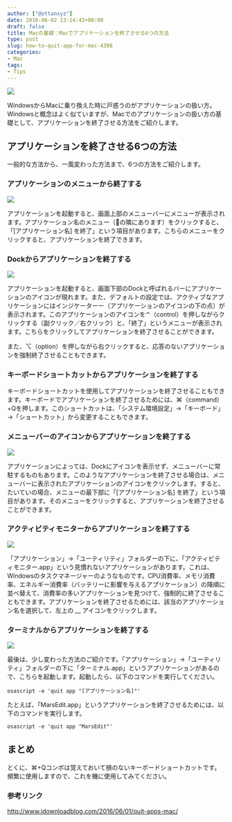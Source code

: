 ```yaml
---
author: ["@ottanxyz"]
date: 2016-06-02 13:14:43+00:00
draft: false
title: Macの基礎：Macでアプリケーションを終了させる6つの方法
type: post
slug: how-to-quit-app-for-mac-4398
categories:
- Mac
tags:
- Tips
---
```


![](/uploads/2016/06/160602-57502d48e7a58.jpg)






WindowsからMacに乗り換えた時に戸惑うのがアプリケーションの扱い方。Windowsと概念はよく似ていますが、Macでのアプリケーションの扱い方の基礎として、アプリケーションを終了させる方法をご紹介します。





## アプリケーションを終了させる6つの方法





一般的な方法から、一風変わった方法まで、6つの方法をご紹介します。





### アプリケーションのメニューから終了する





![](/uploads/2016/06/160602-57502d5291bd8.png)






アプリケーションを起動すると、画面上部のメニューバーにメニューが表示されます。アプリケーション名のメニュー（の隣にあります）をクリックすると、「[アプリケーション名] を終了」という項目があります。こちらのメニューをクリックすると、アプリケーションを終了できます。





### Dockからアプリケーションを終了する





![](/uploads/2016/06/160602-57502d59b335a.png)






アプリケーションを起動すると、画面下部のDockと呼ばれるバーにアプリケーションのアイコンが現れます。また、デフォルトの設定では、アクティブなアプリケーションにはインジケーターー（アプリケーションのアイコンの下の点）が表示されます。このアプリケーションのアイコンを⌃（control）を押しながらクリックする（副クリック／右クリック）と、「終了」というメニューが表示されます。こちらをクリックしてアプリケーションを終了させることができます。





また、⌥（option）を押しながら右クリックすると、応答のないアプリケーションを強制終了させることもできます。





### キーボードショートカットからアプリケーションを終了する





キーボードショートカットを使用してアプリケーションを終了させることもできます。キーボードでアプリケーションを終了させるためには、⌘（command）+Qを押します。このショートカットは、「システム環境設定」→「キーボード」→「ショートカット」から変更することもできます。





### メニューバーのアイコンからアプリケーションを終了する





![](/uploads/2016/06/160602-57502d605effe.png)






アプリケーションによっては、Dockにアイコンを表示せず、メニューバーに常駐するものもあります。このようなアプリケーションを終了させる場合は、メニューバーに表示されたアプリケーションのアイコンをクリックします。すると、たいていの場合、メニューの最下部に「[アプリケーション名] を終了」という項目があります。そのメニューをクリックすると、アプリケーションを終了させることができます。





### アクティビティモニターからアプリケーションを終了する





![](/uploads/2016/06/160602-57502d662333f.png)






「アプリケーション」→「ユーティリティ」フォルダーの下に、「アクティビティモニター.app」という見慣れないアプリケーションがあります。これは、Windowsのタスクマネージャーのようなものです。CPU消費率、メモリ消費率、エネルギー消費率（バッテリーに影響を与えるアプリケーション）の降順に並べ替えて、消費率の多いアプリケーションを見つけて、強制的に終了させることもできます。アプリケーションを終了させるためには、該当のアプリケーション名を選択して、左上の __ アイコンをクリックします。





### ターミナルからアプリケーションを終了する





![](/uploads/2016/06/160602-57502da140af2.png)






最後は、少し変わった方法のご紹介です。「アプリケーション」→「ユーティリティ」フォルダーの下に「ターミナル.app」というアプリケーションがあるので、こちらを起動します。起動したら、以下のコマンドを実行してください。




    
    osascript -e 'quit app "[アプリケーション名]"'





たとえば、「MarsEdit.app」というアプリケーションを終了させるためには、以下のコマンドを実行します。




    
    osascript -e 'quit app "MarsEdit"'





## まとめ





とくに、⌘+Qコンボは覚えておいて損のないキーボードショートカットです。頻繁に使用しますので、これを機に使用してみてください。





### 参考リンク



http://www.idownloadblog.com/2016/06/01/quit-apps-mac/
